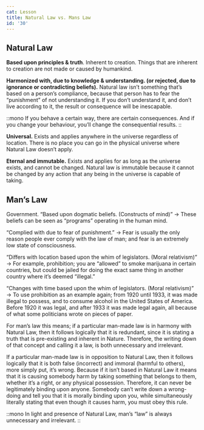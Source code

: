 ```yaml
---
cat: Lesson
title: Natural Law vs. Mans Law
id: '30'
---
```


## Natural Law

**Based upon principles & truth**. Inherent to creation. Things that are inherent to creation are not made or caused by humankind.

**Harmonized with, due to knowledge & understanding. (or rejected, due to ignorance or contradicting beliefs).** Natural law isn’t something that’s based on a person’s compliance, because that person has to fear the “punishment” of not understanding it. If you don’t understand it, and don’t live according to it, the result or consequence will be inescapable.

::mono
If you behave a certain way, there are certain consequences. And if you change your
behaviour, you’ll change the consequential results.
::

**Universal.** Exists and applies anywhere in the universe regardless of location. There is no place you can go in the physical universe where Natural Law doesn’t apply.

**Eternal and immutable.** Exists and applies for as long as the universe exists, and cannot be changed. Natural law is immutable because it cannot be changed by any action that any being in the universe is capable of taking.

## Man’s Law

Government. “Based upon dogmatic beliefs. (Constructs of mind)” → These beliefs can be seen as “programs” operating in the human mind.

“Complied with due to fear of punishment.” → Fear is usually the only reason people ever comply with the law of man; and fear is an extremely low state of consciousness.

“Differs with location based upon the whim of legislators. (Moral relativism)” → For example, prohibition; you are “allowed” to smoke marijuana in certain countries, but could be jailed for doing the exact same thing in another country where it’s deemed “illegal.”

“Changes with time based upon the whim of legislators. (Moral relativism)” → To use
prohibition as an example again; from 1920 until 1933, it was made illegal to possess, and to consume alcohol in the United States of America. Before 1920 it was legal, and after 1933 it was made legal again, all because of what some politicians wrote on pieces of paper.

For man’s law this means; if a particular man-made law is in harmony with Natural Law, then it follows logically that it is redundant, since it is stating a truth that is pre-existing and inherent in Nature. Therefore, the writing down of that concept and calling it a law, is both unnecessary and irrelevant.

If a particular man-made law is in opposition to Natural Law, then it follows logically that it is both false (incorrect) and immoral (harmful to others), more simply put, it’s wrong. Because if it isn’t based in Natural Law it means that it is causing somebody harm by taking something that belongs to them, whether it’s a right, or any physical possession. Therefore, it can never be legitimately binding upon anyone. Somebody can’t write down a wrong-doing and tell you that it is morally binding upon you, while simultaneously literally stating that even though it causes harm, you must obey this rule.

::mono
In light and presence of Natural Law, man’s “law” is always unnecessary and irrelevant.
::